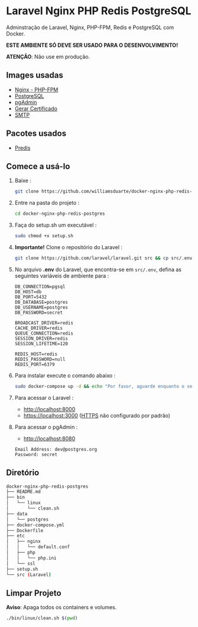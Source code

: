 # Laravel Nginx PHP Redis PostgreSQL 

Adminstração de Laravel, Nginx, PHP-FPM, Redis e PostgreSQL com Docker.

**ESTE AMBIENTE SÓ DEVE SER USADO PARA O DESENVOLVIMENTO!**

**ATENÇÃO**: Não use em produção.

## Images usadas

* [Nginx - PHP-FPM](https://hub.docker.com/r/wyveo/nginx-php-fpm/)
* [PostgreSQL](https://hub.docker.com/_/postgres)
* [pgAdmin](https://hub.docker.com/r/dpage/pgadmin4/)
* [Gerar Certificado](https://hub.docker.com/r/jacoelho/generate-certificate/)
* [SMTP](https://hub.docker.com/r/bytemark/smtp/)

## Pacotes usados

* [Predis](https://github.com/nrk/predis)

## Comece a usá-lo

1. Baixe :

    ```sh
    git clone https://github.com/williamsduarte/docker-nginx-php-redis-postgres.git
    ```
    
2. Entre na pasta do projeto :

    ```sh
    cd docker-nginx-php-redis-postgres
    ```
3. Faça do setup.sh um executável :

   ```sh
   sudo chmod +x setup.sh
   ```  
    
4. **Importante!** Clone o repositório do Laravel :

    ```sh
    git clone https://github.com/laravel/laravel.git src && cp src/.env.example src/.env
    ```

5. No arquivo **.env** do Laravel, que encontra-se em `src/.env`, defina as seguintes variáveis de ambiente para :      
    
    ```env
    DB_CONNECTION=pgsql
    DB_HOST=db
    DB_PORT=5432
    DB_DATABASE=postgres
    DB_USERNAME=postgres
    DB_PASSWORD=secret

    BROADCAST_DRIVER=redis
    CACHE_DRIVER=redis
    QUEUE_CONNECTION=redis
    SESSION_DRIVER=redis
    SESSION_LIFETIME=120

    REDIS_HOST=redis
    REDIS_PASSWORD=null
    REDIS_PORT=6379 
    ```

6. Para instalar execute o comando abaixo :

    ```sh
    sudo docker-compose up -d && echo "Por favor, aguarde enquanto o serviço é ..." && sleep 5 && docker exec myapp-web /usr/local/bin/setup.sh
    ```

7. Para acessar o Laravel :

    * [http://localhost:8000](http://localhost:8000/)
    * [https://localhost:3000](https://localhost:3000/) ([HTTPS](https://github.com/nanoninja/docker-nginx-php-mongo#generating-ssl-certificates) não configurado por padrão)

8. Para acessar o pgAdmin :

    * [http://localhost:8080](http://localhost:8080/) 
    
    ```env
    Email Address: dev@postgres.org
    Password: secret
    ```  

## Diretório 


```sh
docker-nginx-php-redis-postgres
├── README.md
├── bin
│   └── linux
│       └── clean.sh
├── data
│   └── postgres
├── docker-compose.yml
├── Dockerfile
├── etc
│   ├── nginx
│   │   └── default.conf
│   ├── php
│   │   └── php.ini
│   └── ssl
├── setup.sh
└── src (Laravel)
```

## Limpar Projeto

**Aviso**: Apaga todos os containers e volumes.

```sh
./bin/linux/clean.sh $(pwd)
```

